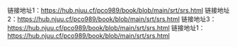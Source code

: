 链接地址1：https://hub.njuu.cf/pco989/book/blob/main/srt/srs.html
链接地址2：https://hub.njuu.cf/pco989/book/blob/main/srt/srs.html
链接地址3：https://hub.njuu.cf/pco989/book/blob/main/srt/srs.html
链接地址1：https://hub.njuu.cf/pco989/book/blob/main/srt/srs.html
